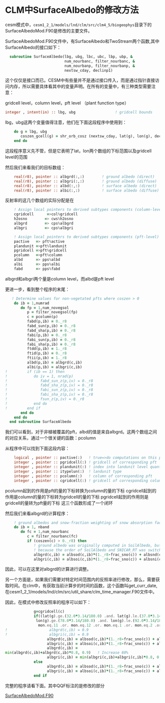 # CLM中SurfaceAlbedo的修改方法

cesm模式中，`cesm1_2_1/models/lnd/clm/src/clm4_5/biogeophys`目录下的SurfaceAlbedoMod.F90是修改的主要文件。

SurfaceAlbedoMod.F90文件中，有SurfaceAlbedo和TwoStream两个函数,其中SurfaceAlbedo的接口如下：

```fortran
  subroutine SurfaceAlbedo(lbg, ubg, lbc, ubc, lbp, ubp, &
                           num_nourbanc, filter_nourbanc, &
                           num_nourbanp, filter_nourbanp, &
                           nextsw_cday, declinp1)
```

这个仅仅是接口而已。CESM中有些量并不是通过接口传入，而是通过指针直接访问内存，所以需要具体看其中的变量声明。在所有的变量中，有三种类型需要注意：

gridcell level，column level，pft level （plant function type）

```fortran
integer , intent(in) :: lbg, ubg                  ! gridcell bounds
```

lbg，ubg这两个变量值得注意，他们在下面这段程序中使用到：

```fortran
    do g = lbg, ubg
       coszen_gcell(g) = shr_orb_cosz (nextsw_cday, lat(g), lon(g), declinp1)
    end do
```

这段程序意义先不管，但是它表明了lat，lon两个数组的下标范围以及gridcell level的范围

然后我们来看我们的目标数组：

```fortran
    real(r8), pointer :: albgrd(:,:)        ! ground albedo (direct)
    real(r8), pointer :: albgri(:,:)        ! ground albedo (diffuse)
    real(r8), pointer :: albd(:,:)          ! surface albedo (direct)
    real(r8), pointer :: albi(:,:)          ! surface albedo (diffuse)
```

反射率的这几个数组的实际分配是在

```fortran
    ! Assign local pointers to derived subtypes components (column-level)
    cgridcell      =>col%gridcell
    h2osno        => cws%h2osno
    albgrd        => cps%albgrd
    albgri        => cps%albgri

    ! Assign local pointers to derived subtypes components (pft-level)
    pactive   => pft%active
    plandunit =>pft%landunit
    pgridcell =>pft%gridcell
    pcolumn   =>pft%column
    albd      => pps%albd
    albi      => pps%albi
    fabd      => pps%fabd
```

albgrd和albgri两个量是column level，而albd是pft level

更进一步，看到整个程序的末尾：

```fortran
   ! Determine values for non-vegetated pfts where coszen > 0
    do ib = 1,numrad
       do fp = 1,num_novegsol
          p = filter_novegsol(fp)
          c = pcolumn(p)
          fabd(p,ib) = 0._r8
          fabd_sun(p,ib) = 0._r8
          fabd_sha(p,ib) = 0._r8
          fabi(p,ib) = 0._r8
          fabi_sun(p,ib) = 0._r8
          fabi_sha(p,ib) = 0._r8
          ftdd(p,ib) = 1._r8
          ftid(p,ib) = 0._r8
          ftii(p,ib) = 1._r8
          albd(p,ib) = albgrd(c,ib)
          albi(p,ib) = albgri(c,ib)
!         if (ib == 1) then
!            do iv = 1, nrad(p)
!               fabd_sun_z(p,iv) = 0._r8
!               fabd_sha_z(p,iv) = 0._r8
!               fabi_sun_z(p,iv) = 0._r8
!               fabi_sha_z(p,iv) = 0._r8
!               fsun_z(p,iv) = 0._r8
!            end do
!         end if
       end do
    end do
  end subroutine SurfaceAlbedo
```

我们可以看到，对于非植被覆盖的pft，albd的值是来自albgrd。这两个数组之间的对应关系，通过一个很关键的函数：pcolumn

从程序中可以找到下面这段内容：

```fortran
    logical , pointer :: pactive(:)   ! true=>do computations on this pft (see reweightMod for details)
    integer , pointer :: pgridcell(:) ! gridcell of corresponding pft
    integer , pointer :: plandunit(:) ! index into landunit level quantities
    integer , pointer :: itypelun(:)  ! landunit type
    integer , pointer :: pcolumn(:)   ! column of corresponding pft
    integer , pointer :: cgridcell(:) ! gridcell of corresponding column
```

pcolumn起到的作用是pft的量的下标转换为column的量的下标
cgridcell起到的作用是column的量的下标转为gridcell的量的下标
pgridcell起到的作用则是gridcell的量转为pft量的下标
这三个函数形成了一个闭环

然后我们来看albgrd的计算程序：

```fortran
    ! ground albedos and snow-fraction weighting of snow absorption factors
    do ib = 1, nband
       do fc = 1,num_nourbanc
          c = filter_nourbanc(fc)
          if (coszen(c) > 0._r8) then
             ! ground albedo was originally computed in SoilAlbedo, but is now computed here
             ! because the order of SoilAlbedo and SNICAR_RT was switched for SNICAR.
             albgrd(c,ib) = albsod(c,ib)*(1._r8-frac_sno(c)) + albsnd(c,ib)*frac_sno(c)
             albgri(c,ib) = albsoi(c,ib)*(1._r8-frac_sno(c)) + albsni(c,ib)*frac_sno(c)
```

因此，可以在这里对albgrd的计算进行调整。

另一个方面是，如果我们需要对特定时间范围内的反照率进行修改，那么，需要获取时间。在clm中，有获取当前计算步的时间的函数，这个函数叫get_curr_date,在cesm1_2_1/models/lnd/clm/src/util_share/clm_time_manager.F90文件中。

因此，在模式中修改反照率的程序可以如下：

```fortran
             g=cgridcell(c)
             if((lat(g).ge.(32.0*3.14/180.0) .and. lat(g).le.(37.0*3.14/180.0).and.&
              lon(g).ge.(78.0*3.14/180.0) .and. lon(g).le.(92.0*3.14/180.0)).and.(&
               mon.eq.11 .or. mon.eq.12 .or. mon.eq.1 .or. mon.eq.2 .or. mon.eq.3))  then
!                   albgrd(c,ib) = 0.9
!                   albgri(c,ib) = 0.9
                   albgrd(c,ib) = albsod(c,ib)*(1._r8-frac_sno(c)) + albsnd(c,ib)*frac_sno(c)
                   albgri(c,ib) = albsoi(c,ib)*(1._r8-frac_sno(c)) + albsni(c,ib)*frac_sno(c)
                   albgrd(c,ib) =
min(albgrd(c,ib)+albgrd(c,ib)*0.8, 0.9)   ! Increase 80%
                   albgri(c,ib) = min(albgri(c,ib)+albgri(c,ib)*0.8, 0.9)
             else
                   albgrd(c,ib) = albsod(c,ib)*(1._r8-frac_sno(c)) + albsnd(c,ib)*frac_sno(c)
                   albgri(c,ib) = albsoi(c,ib)*(1._r8-frac_sno(c)) + albsni(c,ib)*frac_sno(c)
             end if
```

完整的程序请看下面。其中QQF标注的是修改的部分

[SurfaceAlbedoMod.F90](SurfaceAlbedoMod.F90)
